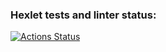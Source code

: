 ### Hexlet tests and linter status:
[![Actions Status](https://github.com/dmitrika/devops-for-programmers-project-lvl1/workflows/hexlet-check/badge.svg?branch=)](https://github.com/dmitrika/devops-for-programmers-project-lvl1/actions?query=branch:)